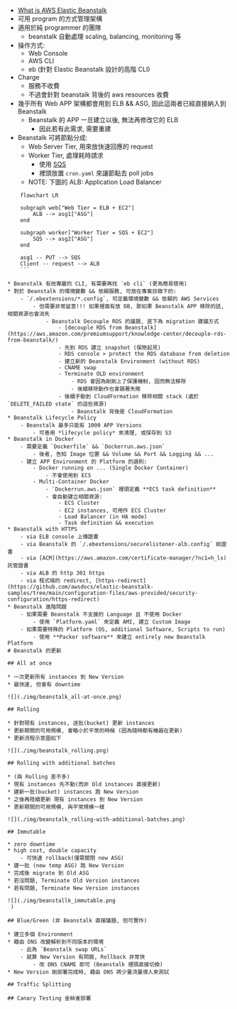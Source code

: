 * [What is AWS Elastic Beanstalk](https://docs.aws.amazon.com/elasticbeanstalk/latest/dg/Welcome.html)
* 可用 program 的方式管理架構
* 適用於純 programmer 的團隊
    - beanstalk 自動處理 scaling, balancing, monitoring 等
* 操作方式:
    - Web Console
    - AWS CLI
    - eb (針對 Elastic Beanstalk 設計的高階 CLI)
* Charge
    - 服務不收費
    - 不過會針對 beanstalk 背後的 aws resources 收費
* 幾乎所有 Web APP 架構都會用到 ELB && ASG, 因此這兩者已經直接納入到 Beanstalk
    - Beanstalk 的 APP 一旦建立以後, 無法再修改它的 ELB
        - 因此若有此需求, 需要重建
* Beanstalk 可將節點分成:
    - Web Server Tier, 用來放快速回應的 request
    - Worker Tier, 處理耗時請求
        - 使用 [SQS](./cert-SAA_C02.md#sqs-sns-kinesis-activemq)
        - 裡頭放置 `cron.yaml` 來讓節點去 poll jobs
    - NOTE: 下圖的 ALB: Application Load Balancer
    

```mermaid
    flowchart LR

    subgraph web["Web Tier = ELB + EC2"]
        ALB --> asg1["ASG"]
    end

    subgraph worker["Worker Tier = SQS + EC2"]
        SQS --> asg2["ASG"]
    end

    asg1 -- PUT --> SQS
    Client -- request --> ALB
    ```

* Beanstalk 有他專屬的 CLI, 有需要再找 `eb cli` (更為簡易使用)
* 對於 Beanstalk 的環境變數 && 依賴服務, 可放在專案目錄下的:
    - `/.ebextensions/*.config`, 可定義環境變數 && 依賴的 AWS Services
        - 但需要非常留意!!! 如果裡面有放 DB, 那如果 Beanstalk APP 移除的話, 相關資源也會消失
            - Beanstalk Decouple RDS 的議題, 底下為 migration 建議方式
                - [decouple RDS from Beanstalk](https://aws.amazon.com/premiumsupport/knowledge-center/decouple-rds-from-beanstalk/)
                - 先到 RDS 建立 snapshot (保險起見)
                - RDS console > protect the RDS database from deletion
                - 建立新的 Beanstalk Environment (without RDS)
                - CNAME swap
                - Terminate OLD environment
                    - RDS 會因為剛剛上了保護機制, 因而無法移除
                    - 後續移除動作也會跟著失敗
                - 後續手動到 CloudFormation 移除相關 stack (處於 `DELETE_FAILED state` 的這些資源)
                    - Beanstalk 背後是 CloudFormation
* Beanstalk Lifecycle Policy
    - Beanstalk 最多只能有 1000 APP Versions
        - 可善用 *lifecycle policy* 來清理, 或保存到 S3
* Beanstalk in Docker
    - 需要定義 `Dockerfile` && `Dockerrun.aws.json`
        - 後者, 告知 Image 位置 && Volume && Port && Logging && ...
    - 建立 APP Environment 的 Platform 的選則:
        - Docker running on ... (Single Docker Container)
            - 不會使用到 ECS
        - Multi-Container Docker
            - `Dockerrun.aws.json` 裡頭定義 **ECS task definition**
            - 會自動建立相關資源:
                - ECS Cluster
                - EC2 instances, 可用作 ECS Cluster
                - Load Balancer (in HA mode)
                - Task definition && execution
* Beanstalk with HTTPS
    - via ELB console 上傳證書
    - via Beanstalk 的 `/.ebextensions/securelistener-alb.config` 給證書
    - via [ACM](https://aws.amazon.com/certificate-manager/?nc1=h_ls) 託管證書
    - via ALB 的 http 301 https
    - via 程式端的 redirect, [https-redirect](https://github.com/awsdocs/elastic-beanstalk-samples/tree/main/configuration-files/aws-provided/security-configuration/https-redirect)
* Beanstalk 進階問題
    - 如果需要 Beanstalk 不支援的 Language 且 不使用 Docker
        - 使用 `Platform.yaml` 來定義 AMI, 建立 Custom Image
    - 如果需要特殊的 Platform (OS, additional Software, Scripts to run)
        - 使用 **Packer software** 來建立 entirely new Beanstalk Platform
# Beanstalk 的更新

## All at once

* 一次更新所有 instances 到 New Version
* 最快速, 但會有 downtime

![](./img/beanstalk_all-at-once.png)

## Rolling

* 針對現有 instances, 逐批(bucket) 更新 instances
* 更新期間的可用規模, 會略小於平常的時候 (因為隨時都有機器在更新)
* 更新流程示意圖如下

![](./img/beanstalk_rolling.png)

## Rolling with additional batches

* (與 Rolling 差不多)
* 現有 instances 先不動(而非 Old instances 直接更新)
* 建新一批(bucket) instances 跑 New Version
* 之後再陸續更新 現有 instances 到 New Version
* 更新期間的可用規模, 與平常規模一樣

![](./img/beanstalk_rolling-with-additional-batches.png)

## Immutable

* zero downtime
* high cost, double capacity
    - 可快速 rollback(僅需關閉 new ASG)
* 建一批 (new temp ASG) 跑 New Version
* 完成後 migrate 到 Old ASG
* 若沒問題, Terminate Old Version instances
* 若有問題, Terminate New Version instances

![](./img/beanstallk_immutable.png
 )

## Blue/Green (非 Beanstalk 直接議題, 但可實作)

* 建立多個 Environment
* 藉由 DNS 改變解析到不同版本的環境
    - 此為 `Beanstalk swap URLs`
    - 就算 New Version 有問題, Rollback 非常快
        - 改 DNS CNAME 即可 (Beanstalk 裡頭直接切換)
* New Version 剛部署完成時, 藉由 DNS 將少量流量導入來測試

## Traffic Splitting

## Canary Testing 金絲雀部署
